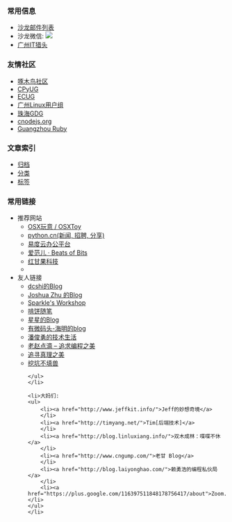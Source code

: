 <section class="lost-double fn-clear">
<article class="article article-first">
<h3>常用信息</h3>
<ul>
    <li><a href="http://groups.google.com/group/guangzhou-tech-party">沙龙邮件列表</a>
    </li>
    <li>沙龙微信: <img src="http://techparty-media.qiniudn.com/2013/04/qrcode_for_gh_4d92f5a32967_430-300x300.jpg"/>
    </li>
    <li><a href="http://gztechjobs.com/">广州IT猎头</a>
    </li>

</ul>

<h3>友情社区</h3>
<ul>
    <li><a href="http://woodpecker.org.cn/">啄木鸟社区</a>
    </li>
    <li><a href="http://wiki.woodpecker.org.cn/moin/CPUG">CPyUG</a>
    </li>
    <li><a href="http://ecug.org/">ECUG</a>
    </li>
    <li><a href="http://www.gzlug.org/">广州Linux用户组</a>
    </li>
    <li><a href="http://gplus.to/gdgzh">珠海GDG</a>
    </li>
    <li><a href="http://cnodejs.org/blog/">cnodejs.org</a>
    </li>
    <li><a href="http://www.gzruby.org/">Guangzhou Ruby</a>
    </li>
</ul>        

<h3>文章索引</h3>
<ul>
    <li><a href="/archives.html" ret="bootmark">归档</a>
        </li>
    <li><a href="/categories.html" ret="bootmark">分类</a>
        </li>
    <li><a href="/tags.html" ret="bootmark">标签</a>
        </li>
</ul>

</article>

<article class="article article-last">

<h3>常用链接</h3>
<ul>
    <li>推荐网站
    <ul>
        <li><a href="http://www.osxtoy.com/">OSX玩意 / OSXToy</a>
        </li>
        <li><a href="http://simple-is-better.com/">python.cn(新闻, 招聘, 分享)</a>
        </li>
        <li><a href="http://everydo.com/">易度云办公平台</a>
        </li>
        <li><a href="http://www.ifanr.com/">爱范儿 · Beats of Bits</a>
        </li>
        <li><a href="http://www.ganguo.hk/">红甘果科技</a>
        </li>
        <li>
    </ul>
    </li>
    <li>友人链接
    <ul>
        <li><a href="http://www.dcshi.com/">dcshi的Blog</a>
        </li>
        <li><a href="http://zhuzhaoyuan.com/">Joshua Zhu 的Blog</a>
        </li>
        <li><a href="http://weavesky.com/">Sparkle's Workshop</a>
        </li>
        <li><a href="http://kenbinzhang.qzone.qq.com/">啃饼随笔</a>
        </li>
        <li><a href="http://www.mikespook.com/">星星的Blog</a>
        </li>
        <li><a href="http://yinhm.appspot.com/">有微码头-海明的blog</a>
        </li>
        <li><a href="http://www.czug.org/blog/panjy/">潘俊勇的技术生活</a>
        </li>
        <li><a href="http://www.cnblogs.com/JeffreyZhao/">老赵点滴 – 追求编程之美</a>
        </li>
        <li><a href="http://blog.csdn.net/ccat">追寻真理之美</a>
        </li>
        <li><a href="http://marchliu.github.io">挖坑不填兽</a>
        </li>

        
    </ul>
    </li>

    <li>大妈们:
    <ul>
        <li><a href="http://www.jeffkit.info/">Jeff的妙想奇境</a>
        </li>
        <li><a href="http://timyang.net/">Tim[后端技术]</a>
        </li>
        <li><a href="http://blog.linluxiang.info/">双木成林：喋喋不休</a>
        </li>
        <li><a href="http://www.cngump.com/">老甘 Blog</a>
        </li>
        <li><a href="http://blog.laiyonghao.com/">赖勇浩的编程私伙局</a>
        </li>
        <li><a href="https://plus.google.com/116397511848178756417/about">Zoom.Quiet</a></li>
    </ul>
    </li>
</ul>

</article>
</section>
